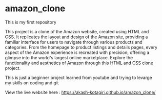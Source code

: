 # amazon_clone
This is my first repository

<p>This project is a clone of the Amazon website, created using HTML and CSS. It replicates the layout and design of the Amazon site, providing a familiar interface for users to navigate through various products and categories. From the homepage to product listings and details pages, every aspect of the Amazon experience is recreated with precision, offering a glimpse into the world's largest online marketplace. Explore the functionality and aesthetics of Amazon through this HTML and CSS clone project.</p>

<p>This is just a beginner project learned from youtube and trying to levarge my skills on coding and git</p>

View the live website here : https://akash-kotagiri.github.io/amazon_clone/
